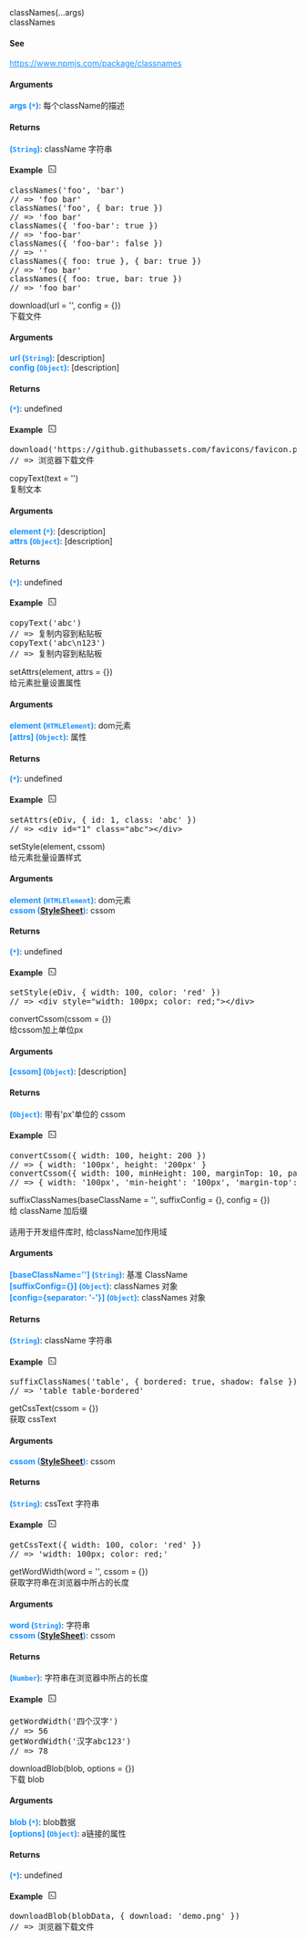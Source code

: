 <div><div id="classnames" class="item-method-name" style="margin-top: -65px; padding-top: 65px;"><div class="item-method-name-area">classNames(...args)</div></div><div class="item-method-content"><div>classNames</div><h4>See</h4><a href="https://www.npmjs.com/package/classnames" target="_blank" style="color: #1890ff;">https://www.npmjs.com/package/classnames</a><h4>Arguments</h4><div><strong style="color: #1890ff;">args</strong><strong style="color: #1890ff;"> (<code>*</code>)</strong><span>: 每个className的描述</span></div><h4>Returns</h4><span><strong style="color: #1890ff;">(<code>String</code>)</strong><span>: className 字符串</span></span><h4><span>Example</span><i style="margin-left: 10px; cursor: pointer;" ariaLabel="图标: code" class="anticon anticon-code action-showREPL" data-funcname="classNames" data-example="__@@__classNames(&#39;foo&#39;, &#39;bar&#39;)__@@__// =&gt; &#39;foo bar&#39;__@@__classNames(&#39;foo&#39;, { bar: true })__@@__// =&gt; &#39;foo bar&#39;__@@__classNames({ &#39;foo-bar&#39;: true })__@@__// =&gt; &#39;foo-bar&#39;__@@__classNames({ &#39;foo-bar&#39;: false })__@@__// =&gt; &#39;&#39;__@@__classNames({ foo: true }, { bar: true })__@@__// =&gt; &#39;foo bar&#39;__@@__classNames({ foo: true, bar: true })__@@__// =&gt; &#39;foo bar&#39;"><svg viewBox="64 64 896 896" focusable="false" class="" data-icon="code" width="1em" height="1em" fill="currentColor" aria-hidden="true"><path d="M516 673c0 4.4 3.4 8 7.5 8h185c4.1 0 7.5-3.6 7.5-8v-48c0-4.4-3.4-8-7.5-8h-185c-4.1 0-7.5 3.6-7.5 8v48zm-194.9 6.1l192-161c3.8-3.2 3.8-9.1 0-12.3l-192-160.9A7.95 7.95 0 0 0 308 351v62.7c0 2.4 1 4.6 2.9 6.1L420.7 512l-109.8 92.2a8.1 8.1 0 0 0-2.9 6.1V673c0 6.8 7.9 10.5 13.1 6.1zM880 112H144c-17.7 0-32 14.3-32 32v736c0 17.7 14.3 32 32 32h736c17.7 0 32-14.3 32-32V144c0-17.7-14.3-32-32-32zm-40 728H184V184h656v656z"></path></svg></i></h4><div style="display: none;">暂无</div><pre style="">
classNames(&#39;foo&#39;, &#39;bar&#39;)
// =&gt; &#39;foo bar&#39;</pre><pre style="margin-top: -16px; border-top: 1px solid #fff;">
classNames(&#39;foo&#39;, { bar: true })
// =&gt; &#39;foo bar&#39;</pre><pre style="margin-top: -16px; border-top: 1px solid #fff;">
classNames({ &#39;foo-bar&#39;: true })
// =&gt; &#39;foo-bar&#39;</pre><pre style="margin-top: -16px; border-top: 1px solid #fff;">
classNames({ &#39;foo-bar&#39;: false })
// =&gt; &#39;&#39;</pre><pre style="margin-top: -16px; border-top: 1px solid #fff;">
classNames({ foo: true }, { bar: true })
// =&gt; &#39;foo bar&#39;</pre><pre style="margin-top: -16px; border-top: 1px solid #fff;">
classNames({ foo: true, bar: true })
// =&gt; &#39;foo bar&#39;</pre></div></div>
<div><div id="download" class="item-method-name" style="margin-top: -65px; padding-top: 65px;"><div class="item-method-name-area">download(url = '', config = {})</div></div><div class="item-method-content"><div>下载文件</div><h4>Arguments</h4><div><strong style="color: #1890ff;">url</strong><strong style="color: #1890ff;"> (<code>String</code>)</strong><span>: [description]</span></div><div><strong style="color: #1890ff;">config</strong><strong style="color: #1890ff;"> (<code>Object</code>)</strong><span>: [description]</span></div><h4>Returns</h4><span><strong style="color: #1890ff;">(<code>*</code>)</strong><span>: undefined</span></span><h4><span>Example</span><i style="margin-left: 10px; cursor: pointer;" ariaLabel="图标: code" class="anticon anticon-code action-showREPL" data-funcname="download" data-example="__@@__download(&#39;https://github.githubassets.com/favicons/favicon.png&#39;, { download: &#39;favicon.ico&#39; })__@@__// =&gt; 浏览器下载文件"><svg viewBox="64 64 896 896" focusable="false" class="" data-icon="code" width="1em" height="1em" fill="currentColor" aria-hidden="true"><path d="M516 673c0 4.4 3.4 8 7.5 8h185c4.1 0 7.5-3.6 7.5-8v-48c0-4.4-3.4-8-7.5-8h-185c-4.1 0-7.5 3.6-7.5 8v48zm-194.9 6.1l192-161c3.8-3.2 3.8-9.1 0-12.3l-192-160.9A7.95 7.95 0 0 0 308 351v62.7c0 2.4 1 4.6 2.9 6.1L420.7 512l-109.8 92.2a8.1 8.1 0 0 0-2.9 6.1V673c0 6.8 7.9 10.5 13.1 6.1zM880 112H144c-17.7 0-32 14.3-32 32v736c0 17.7 14.3 32 32 32h736c17.7 0 32-14.3 32-32V144c0-17.7-14.3-32-32-32zm-40 728H184V184h656v656z"></path></svg></i></h4><div style="display: none;">暂无</div><pre style="">
download(&#39;https://github.githubassets.com/favicons/favicon.png&#39;, { download: &#39;favicon.ico&#39; })
// =&gt; 浏览器下载文件</pre></div></div>
<div><div id="copytext" class="item-method-name" style="margin-top: -65px; padding-top: 65px;"><div class="item-method-name-area">copyText(text = '')</div></div><div class="item-method-content"><div>复制文本</div><h4>Arguments</h4><div><strong style="color: #1890ff;">element</strong><strong style="color: #1890ff;"> (<code>*</code>)</strong><span>: [description]</span></div><div><strong style="color: #1890ff;">attrs</strong><strong style="color: #1890ff;"> (<code>Object</code>)</strong><span>: [description]</span></div><h4>Returns</h4><span><strong style="color: #1890ff;">(<code>*</code>)</strong><span>: undefined</span></span><h4><span>Example</span><i style="margin-left: 10px; cursor: pointer;" ariaLabel="图标: code" class="anticon anticon-code action-showREPL" data-funcname="copyText" data-example="__@@__copyText(&#39;abc&#39;)__@@__// =&gt; 复制内容到粘贴板__@@__copyText(&#39;abc\n123&#39;)__@@__// =&gt; 复制内容到粘贴板"><svg viewBox="64 64 896 896" focusable="false" class="" data-icon="code" width="1em" height="1em" fill="currentColor" aria-hidden="true"><path d="M516 673c0 4.4 3.4 8 7.5 8h185c4.1 0 7.5-3.6 7.5-8v-48c0-4.4-3.4-8-7.5-8h-185c-4.1 0-7.5 3.6-7.5 8v48zm-194.9 6.1l192-161c3.8-3.2 3.8-9.1 0-12.3l-192-160.9A7.95 7.95 0 0 0 308 351v62.7c0 2.4 1 4.6 2.9 6.1L420.7 512l-109.8 92.2a8.1 8.1 0 0 0-2.9 6.1V673c0 6.8 7.9 10.5 13.1 6.1zM880 112H144c-17.7 0-32 14.3-32 32v736c0 17.7 14.3 32 32 32h736c17.7 0 32-14.3 32-32V144c0-17.7-14.3-32-32-32zm-40 728H184V184h656v656z"></path></svg></i></h4><div style="display: none;">暂无</div><pre style="">
copyText(&#39;abc&#39;)
// =&gt; 复制内容到粘贴板</pre><pre style="margin-top: -16px; border-top: 1px solid #fff;">
copyText(&#39;abc\n123&#39;)
// =&gt; 复制内容到粘贴板</pre></div></div>
<div><div id="setattrs" class="item-method-name" style="margin-top: -65px; padding-top: 65px;"><div class="item-method-name-area">setAttrs(element, attrs = {})</div></div><div class="item-method-content"><div>给元素批量设置属性</div><h4>Arguments</h4><div><strong style="color: #1890ff;">element</strong><strong style="color: #1890ff;"> (<code>HTMLElement</code>)</strong><span>: dom元素</span></div><div><strong style="color: #1890ff;">[attrs]</strong><strong style="color: #1890ff;"> (<code>Object</code>)</strong><span>: 属性</span></div><h4>Returns</h4><span><strong style="color: #1890ff;">(<code>*</code>)</strong><span>: undefined</span></span><h4><span>Example</span><i style="margin-left: 10px; cursor: pointer;" ariaLabel="图标: code" class="anticon anticon-code action-showREPL" data-funcname="setAttrs" data-example="__@@__setAttrs(eDiv, { id: 1, class: &#39;abc&#39; })__@@__// =&gt; &lt;div id=&quot;1&quot; class=&quot;abc&quot;&gt;&lt;/div&gt;"><svg viewBox="64 64 896 896" focusable="false" class="" data-icon="code" width="1em" height="1em" fill="currentColor" aria-hidden="true"><path d="M516 673c0 4.4 3.4 8 7.5 8h185c4.1 0 7.5-3.6 7.5-8v-48c0-4.4-3.4-8-7.5-8h-185c-4.1 0-7.5 3.6-7.5 8v48zm-194.9 6.1l192-161c3.8-3.2 3.8-9.1 0-12.3l-192-160.9A7.95 7.95 0 0 0 308 351v62.7c0 2.4 1 4.6 2.9 6.1L420.7 512l-109.8 92.2a8.1 8.1 0 0 0-2.9 6.1V673c0 6.8 7.9 10.5 13.1 6.1zM880 112H144c-17.7 0-32 14.3-32 32v736c0 17.7 14.3 32 32 32h736c17.7 0 32-14.3 32-32V144c0-17.7-14.3-32-32-32zm-40 728H184V184h656v656z"></path></svg></i></h4><div style="display: none;">暂无</div><pre style="">
setAttrs(eDiv, { id: 1, class: &#39;abc&#39; })
// =&gt; &lt;div id=&quot;1&quot; class=&quot;abc&quot;&gt;&lt;/div&gt;</pre></div></div>
<div><div id="setstyle" class="item-method-name" style="margin-top: -65px; padding-top: 65px;"><div class="item-method-name-area">setStyle(element, cssom)</div></div><div class="item-method-content"><div>给元素批量设置样式</div><h4>Arguments</h4><div><strong style="color: #1890ff;">element</strong><strong style="color: #1890ff;"> (<code>HTMLElement</code>)</strong><span>: dom元素</span></div><div><strong style="color: #1890ff;">cssom</strong><strong style="color: #1890ff;"> (<a href="StyleSheet.html">StyleSheet</a>)</strong><span>: cssom</span></div><h4>Returns</h4><span><strong style="color: #1890ff;">(<code>*</code>)</strong><span>: undefined</span></span><h4><span>Example</span><i style="margin-left: 10px; cursor: pointer;" ariaLabel="图标: code" class="anticon anticon-code action-showREPL" data-funcname="setStyle" data-example="__@@__setStyle(eDiv, { width: 100, color: &#39;red&#39; })__@@__// =&gt; &lt;div style=&quot;width: 100px; color: red;&quot;&gt;&lt;/div&gt;"><svg viewBox="64 64 896 896" focusable="false" class="" data-icon="code" width="1em" height="1em" fill="currentColor" aria-hidden="true"><path d="M516 673c0 4.4 3.4 8 7.5 8h185c4.1 0 7.5-3.6 7.5-8v-48c0-4.4-3.4-8-7.5-8h-185c-4.1 0-7.5 3.6-7.5 8v48zm-194.9 6.1l192-161c3.8-3.2 3.8-9.1 0-12.3l-192-160.9A7.95 7.95 0 0 0 308 351v62.7c0 2.4 1 4.6 2.9 6.1L420.7 512l-109.8 92.2a8.1 8.1 0 0 0-2.9 6.1V673c0 6.8 7.9 10.5 13.1 6.1zM880 112H144c-17.7 0-32 14.3-32 32v736c0 17.7 14.3 32 32 32h736c17.7 0 32-14.3 32-32V144c0-17.7-14.3-32-32-32zm-40 728H184V184h656v656z"></path></svg></i></h4><div style="display: none;">暂无</div><pre style="">
setStyle(eDiv, { width: 100, color: &#39;red&#39; })
// =&gt; &lt;div style=&quot;width: 100px; color: red;&quot;&gt;&lt;/div&gt;</pre></div></div>
<div><div id="convertcssom" class="item-method-name" style="margin-top: -65px; padding-top: 65px;"><div class="item-method-name-area">convertCssom(cssom = {})</div></div><div class="item-method-content"><div>给cssom加上单位px</div><h4>Arguments</h4><div><strong style="color: #1890ff;">[cssom]</strong><strong style="color: #1890ff;"> (<code>Object</code>)</strong><span>: [description]</span></div><h4>Returns</h4><span><strong style="color: #1890ff;">(<code>Object</code>)</strong><span>: 带有'px'单位的 cssom</span></span><h4><span>Example</span><i style="margin-left: 10px; cursor: pointer;" ariaLabel="图标: code" class="anticon anticon-code action-showREPL" data-funcname="convertCssom" data-example="__@@__convertCssom({ width: 100, height: 200 })__@@__// =&gt; { width: &#39;100px&#39;, height: &#39;200px&#39; }__@@__convertCssom({ width: 100, minHeight: 100, marginTop: 10, paddingBottom: 10 })__@@__// =&gt; { width: &#39;100px&#39;, &#39;min-height&#39;: &#39;100px&#39;, &#39;margin-top&#39;: &#39;10px&#39;, &#39;padding-bottom&#39;: &#39;10px&#39; }"><svg viewBox="64 64 896 896" focusable="false" class="" data-icon="code" width="1em" height="1em" fill="currentColor" aria-hidden="true"><path d="M516 673c0 4.4 3.4 8 7.5 8h185c4.1 0 7.5-3.6 7.5-8v-48c0-4.4-3.4-8-7.5-8h-185c-4.1 0-7.5 3.6-7.5 8v48zm-194.9 6.1l192-161c3.8-3.2 3.8-9.1 0-12.3l-192-160.9A7.95 7.95 0 0 0 308 351v62.7c0 2.4 1 4.6 2.9 6.1L420.7 512l-109.8 92.2a8.1 8.1 0 0 0-2.9 6.1V673c0 6.8 7.9 10.5 13.1 6.1zM880 112H144c-17.7 0-32 14.3-32 32v736c0 17.7 14.3 32 32 32h736c17.7 0 32-14.3 32-32V144c0-17.7-14.3-32-32-32zm-40 728H184V184h656v656z"></path></svg></i></h4><div style="display: none;">暂无</div><pre style="">
convertCssom({ width: 100, height: 200 })
// =&gt; { width: &#39;100px&#39;, height: &#39;200px&#39; }</pre><pre style="margin-top: -16px; border-top: 1px solid #fff;">
convertCssom({ width: 100, minHeight: 100, marginTop: 10, paddingBottom: 10 })
// =&gt; { width: &#39;100px&#39;, &#39;min-height&#39;: &#39;100px&#39;, &#39;margin-top&#39;: &#39;10px&#39;, &#39;padding-bottom&#39;: &#39;10px&#39; }</pre></div></div>
<div><div id="suffixclassnames" class="item-method-name" style="margin-top: -65px; padding-top: 65px;"><div class="item-method-name-area">suffixClassNames(baseClassName = '', suffixConfig = {}, config = {})</div></div><div class="item-method-content"><div>给 className 加后缀<br /><br />适用于开发组件库时, 给className加作用域</div><h4>Arguments</h4><div><strong style="color: #1890ff;">[baseClassName='']</strong><strong style="color: #1890ff;"> (<code>String</code>)</strong><span>: 基准 ClassName</span></div><div><strong style="color: #1890ff;">[suffixConfig={}]</strong><strong style="color: #1890ff;"> (<code>Object</code>)</strong><span>: classNames 对象</span></div><div><strong style="color: #1890ff;">[config={separator: '-'}]</strong><strong style="color: #1890ff;"> (<code>Object</code>)</strong><span>: classNames 对象</span></div><h4>Returns</h4><span><strong style="color: #1890ff;">(<code>String</code>)</strong><span>: className 字符串</span></span><h4><span>Example</span><i style="margin-left: 10px; cursor: pointer;" ariaLabel="图标: code" class="anticon anticon-code action-showREPL" data-funcname="suffixClassNames" data-example="__@@__suffixClassNames(&#39;table&#39;, { bordered: true, shadow: false })__@@__// =&gt; &#39;table table-bordered&#39;"><svg viewBox="64 64 896 896" focusable="false" class="" data-icon="code" width="1em" height="1em" fill="currentColor" aria-hidden="true"><path d="M516 673c0 4.4 3.4 8 7.5 8h185c4.1 0 7.5-3.6 7.5-8v-48c0-4.4-3.4-8-7.5-8h-185c-4.1 0-7.5 3.6-7.5 8v48zm-194.9 6.1l192-161c3.8-3.2 3.8-9.1 0-12.3l-192-160.9A7.95 7.95 0 0 0 308 351v62.7c0 2.4 1 4.6 2.9 6.1L420.7 512l-109.8 92.2a8.1 8.1 0 0 0-2.9 6.1V673c0 6.8 7.9 10.5 13.1 6.1zM880 112H144c-17.7 0-32 14.3-32 32v736c0 17.7 14.3 32 32 32h736c17.7 0 32-14.3 32-32V144c0-17.7-14.3-32-32-32zm-40 728H184V184h656v656z"></path></svg></i></h4><div style="display: none;">暂无</div><pre style="">
suffixClassNames(&#39;table&#39;, { bordered: true, shadow: false })
// =&gt; &#39;table table-bordered&#39;</pre></div></div>
<div><div id="getcsstext" class="item-method-name" style="margin-top: -65px; padding-top: 65px;"><div class="item-method-name-area">getCssText(cssom = {})</div></div><div class="item-method-content"><div>获取 cssText</div><h4>Arguments</h4><div><strong style="color: #1890ff;">cssom</strong><strong style="color: #1890ff;"> (<a href="StyleSheet.html">StyleSheet</a>)</strong><span>: cssom</span></div><h4>Returns</h4><span><strong style="color: #1890ff;">(<code>String</code>)</strong><span>: cssText 字符串</span></span><h4><span>Example</span><i style="margin-left: 10px; cursor: pointer;" ariaLabel="图标: code" class="anticon anticon-code action-showREPL" data-funcname="getCssText" data-example="__@@__getCssText({ width: 100, color: &#39;red&#39; })__@@__// =&gt; &#39;width: 100px; color: red;&#39;"><svg viewBox="64 64 896 896" focusable="false" class="" data-icon="code" width="1em" height="1em" fill="currentColor" aria-hidden="true"><path d="M516 673c0 4.4 3.4 8 7.5 8h185c4.1 0 7.5-3.6 7.5-8v-48c0-4.4-3.4-8-7.5-8h-185c-4.1 0-7.5 3.6-7.5 8v48zm-194.9 6.1l192-161c3.8-3.2 3.8-9.1 0-12.3l-192-160.9A7.95 7.95 0 0 0 308 351v62.7c0 2.4 1 4.6 2.9 6.1L420.7 512l-109.8 92.2a8.1 8.1 0 0 0-2.9 6.1V673c0 6.8 7.9 10.5 13.1 6.1zM880 112H144c-17.7 0-32 14.3-32 32v736c0 17.7 14.3 32 32 32h736c17.7 0 32-14.3 32-32V144c0-17.7-14.3-32-32-32zm-40 728H184V184h656v656z"></path></svg></i></h4><div style="display: none;">暂无</div><pre style="">
getCssText({ width: 100, color: &#39;red&#39; })
// =&gt; &#39;width: 100px; color: red;&#39;</pre></div></div>
<div><div id="getwordwidth" class="item-method-name" style="margin-top: -65px; padding-top: 65px;"><div class="item-method-name-area">getWordWidth(word = '', cssom = {})</div></div><div class="item-method-content"><div>获取字符串在浏览器中所占的长度</div><h4>Arguments</h4><div><strong style="color: #1890ff;">word</strong><strong style="color: #1890ff;"> (<code>String</code>)</strong><span>: 字符串</span></div><div><strong style="color: #1890ff;">cssom</strong><strong style="color: #1890ff;"> (<a href="StyleSheet.html">StyleSheet</a>)</strong><span>: cssom</span></div><h4>Returns</h4><span><strong style="color: #1890ff;">(<code>Number</code>)</strong><span>: 字符串在浏览器中所占的长度</span></span><h4><span>Example</span><i style="margin-left: 10px; cursor: pointer;" ariaLabel="图标: code" class="anticon anticon-code action-showREPL" data-funcname="getWordWidth" data-example="getWordWidth(&#39;四个汉字&#39;)__@@__// =&gt; 56getWordWidth(&#39;汉字abc123&#39;)__@@__// =&gt; 78"><svg viewBox="64 64 896 896" focusable="false" class="" data-icon="code" width="1em" height="1em" fill="currentColor" aria-hidden="true"><path d="M516 673c0 4.4 3.4 8 7.5 8h185c4.1 0 7.5-3.6 7.5-8v-48c0-4.4-3.4-8-7.5-8h-185c-4.1 0-7.5 3.6-7.5 8v48zm-194.9 6.1l192-161c3.8-3.2 3.8-9.1 0-12.3l-192-160.9A7.95 7.95 0 0 0 308 351v62.7c0 2.4 1 4.6 2.9 6.1L420.7 512l-109.8 92.2a8.1 8.1 0 0 0-2.9 6.1V673c0 6.8 7.9 10.5 13.1 6.1zM880 112H144c-17.7 0-32 14.3-32 32v736c0 17.7 14.3 32 32 32h736c17.7 0 32-14.3 32-32V144c0-17.7-14.3-32-32-32zm-40 728H184V184h656v656z"></path></svg></i></h4><div style="display: none;">暂无</div><pre style="">getWordWidth(&#39;四个汉字&#39;)
// =&gt; 56</pre><pre style="margin-top: -16px; border-top: 1px solid #fff;">getWordWidth(&#39;汉字abc123&#39;)
// =&gt; 78</pre></div></div>
<div><div id="downloadblob" class="item-method-name" style="margin-top: -65px; padding-top: 65px;"><div class="item-method-name-area">downloadBlob(blob, options = {})</div></div><div class="item-method-content"><div>下载 blob</div><h4>Arguments</h4><div><strong style="color: #1890ff;">blob</strong><strong style="color: #1890ff;"> (<code>*</code>)</strong><span>: blob数据</span></div><div><strong style="color: #1890ff;">[options]</strong><strong style="color: #1890ff;"> (<code>Object</code>)</strong><span>: a链接的属性</span></div><h4>Returns</h4><span><strong style="color: #1890ff;">(<code>*</code>)</strong><span>: undefined</span></span><h4><span>Example</span><i style="margin-left: 10px; cursor: pointer;" ariaLabel="图标: code" class="anticon anticon-code action-showREPL" data-funcname="downloadBlob" data-example="__@@__downloadBlob(blobData, { download: &#39;demo.png&#39; })__@@__// =&gt; 浏览器下载文件"><svg viewBox="64 64 896 896" focusable="false" class="" data-icon="code" width="1em" height="1em" fill="currentColor" aria-hidden="true"><path d="M516 673c0 4.4 3.4 8 7.5 8h185c4.1 0 7.5-3.6 7.5-8v-48c0-4.4-3.4-8-7.5-8h-185c-4.1 0-7.5 3.6-7.5 8v48zm-194.9 6.1l192-161c3.8-3.2 3.8-9.1 0-12.3l-192-160.9A7.95 7.95 0 0 0 308 351v62.7c0 2.4 1 4.6 2.9 6.1L420.7 512l-109.8 92.2a8.1 8.1 0 0 0-2.9 6.1V673c0 6.8 7.9 10.5 13.1 6.1zM880 112H144c-17.7 0-32 14.3-32 32v736c0 17.7 14.3 32 32 32h736c17.7 0 32-14.3 32-32V144c0-17.7-14.3-32-32-32zm-40 728H184V184h656v656z"></path></svg></i></h4><div style="display: none;">暂无</div><pre style="">
downloadBlob(blobData, { download: &#39;demo.png&#39; })
// =&gt; 浏览器下载文件</pre></div></div>